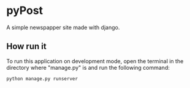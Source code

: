 # pyPost
A simple newspapper site made with django.

## How run it
To run this application on development mode, open the terminal in the directory where "manage.py" is and run the following command:
```
python manage.py runserver
```